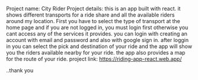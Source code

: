 Project name: City Rider
Project details: this is an app built with react. it shows different transports for a ride share and all the available riders around my location. 
First you have to select the type of transport at the home page and if you are not logged in, you must login first otherwise you cant access any of the services it provides. you can login with creating an account with email and password and also with google sign in. after loggin in you can select the pick and destination of your ride and the app will show you the riders available nearby for your ride. the app also provides a map for the route of your ride.
project link: https://riding-app-react.web.app/


..thank you

